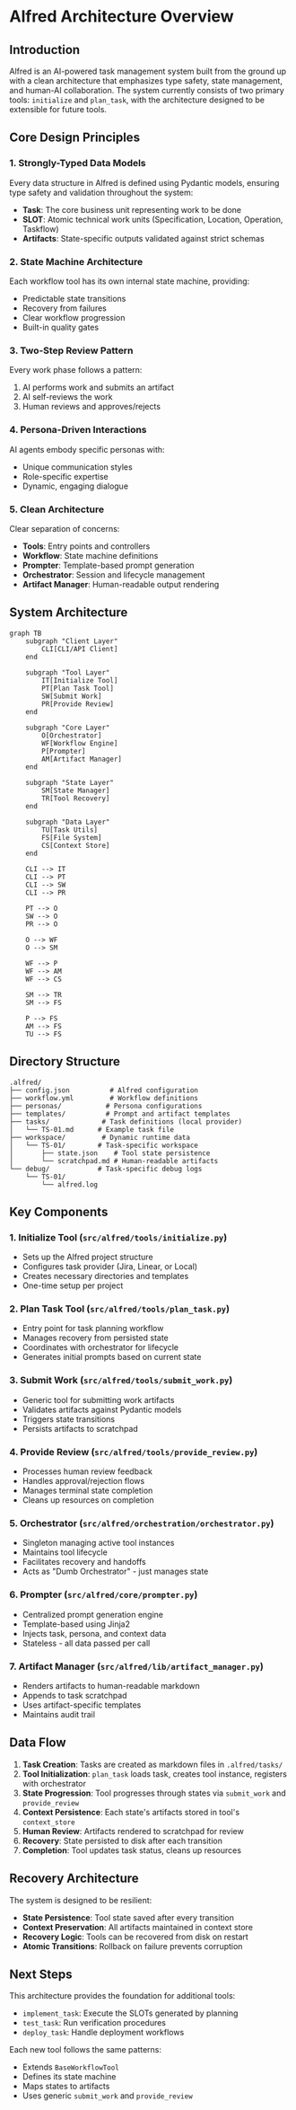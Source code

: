 # Alfred Architecture Overview

## Introduction

Alfred is an AI-powered task management system built from the ground up with a clean architecture that emphasizes type safety, state management, and human-AI collaboration. The system currently consists of two primary tools: `initialize` and `plan_task`, with the architecture designed to be extensible for future tools.

## Core Design Principles

### 1. **Strongly-Typed Data Models**
Every data structure in Alfred is defined using Pydantic models, ensuring type safety and validation throughout the system:
- **Task**: The core business unit representing work to be done
- **SLOT**: Atomic technical work units (Specification, Location, Operation, Taskflow)
- **Artifacts**: State-specific outputs validated against strict schemas

### 2. **State Machine Architecture**
Each workflow tool has its own internal state machine, providing:
- Predictable state transitions
- Recovery from failures
- Clear workflow progression
- Built-in quality gates

### 3. **Two-Step Review Pattern**
Every work phase follows a pattern:
1. AI performs work and submits an artifact
2. AI self-reviews the work
3. Human reviews and approves/rejects

### 4. **Persona-Driven Interactions**
AI agents embody specific personas with:
- Unique communication styles
- Role-specific expertise
- Dynamic, engaging dialogue

### 5. **Clean Architecture**
Clear separation of concerns:
- **Tools**: Entry points and controllers
- **Workflow**: State machine definitions
- **Prompter**: Template-based prompt generation
- **Orchestrator**: Session and lifecycle management
- **Artifact Manager**: Human-readable output rendering

## System Architecture

```mermaid
graph TB
    subgraph "Client Layer"
        CLI[CLI/API Client]
    end
    
    subgraph "Tool Layer"
        IT[Initialize Tool]
        PT[Plan Task Tool]
        SW[Submit Work]
        PR[Provide Review]
    end
    
    subgraph "Core Layer"
        O[Orchestrator]
        WF[Workflow Engine]
        P[Prompter]
        AM[Artifact Manager]
    end
    
    subgraph "State Layer"
        SM[State Manager]
        TR[Tool Recovery]
    end
    
    subgraph "Data Layer"
        TU[Task Utils]
        FS[File System]
        CS[Context Store]
    end
    
    CLI --> IT
    CLI --> PT
    CLI --> SW
    CLI --> PR
    
    PT --> O
    SW --> O
    PR --> O
    
    O --> WF
    O --> SM
    
    WF --> P
    WF --> AM
    WF --> CS
    
    SM --> TR
    SM --> FS
    
    P --> FS
    AM --> FS
    TU --> FS
```

## Directory Structure

```
.alfred/
├── config.json          # Alfred configuration
├── workflow.yml         # Workflow definitions
├── personas/           # Persona configurations
├── templates/          # Prompt and artifact templates
├── tasks/             # Task definitions (local provider)
│   └── TS-01.md      # Example task file
├── workspace/         # Dynamic runtime data
│   └── TS-01/        # Task-specific workspace
│       ├── state.json    # Tool state persistence
│       └── scratchpad.md # Human-readable artifacts
└── debug/            # Task-specific debug logs
    └── TS-01/
        └── alfred.log
```

## Key Components

### 1. **Initialize Tool** (`src/alfred/tools/initialize.py`)
- Sets up the Alfred project structure
- Configures task provider (Jira, Linear, or Local)
- Creates necessary directories and templates
- One-time setup per project

### 2. **Plan Task Tool** (`src/alfred/tools/plan_task.py`)
- Entry point for task planning workflow
- Manages recovery from persisted state
- Coordinates with orchestrator for lifecycle
- Generates initial prompts based on current state

### 3. **Submit Work** (`src/alfred/tools/submit_work.py`)
- Generic tool for submitting work artifacts
- Validates artifacts against Pydantic models
- Triggers state transitions
- Persists artifacts to scratchpad

### 4. **Provide Review** (`src/alfred/tools/provide_review.py`)
- Processes human review feedback
- Handles approval/rejection flows
- Manages terminal state completion
- Cleans up resources on completion

### 5. **Orchestrator** (`src/alfred/orchestration/orchestrator.py`)
- Singleton managing active tool instances
- Maintains tool lifecycle
- Facilitates recovery and handoffs
- Acts as "Dumb Orchestrator" - just manages state

### 6. **Prompter** (`src/alfred/core/prompter.py`)
- Centralized prompt generation engine
- Template-based using Jinja2
- Injects task, persona, and context data
- Stateless - all data passed per call

### 7. **Artifact Manager** (`src/alfred/lib/artifact_manager.py`)
- Renders artifacts to human-readable markdown
- Appends to task scratchpad
- Uses artifact-specific templates
- Maintains audit trail

## Data Flow

1. **Task Creation**: Tasks are created as markdown files in `.alfred/tasks/`
2. **Tool Initialization**: `plan_task` loads task, creates tool instance, registers with orchestrator
3. **State Progression**: Tool progresses through states via `submit_work` and `provide_review`
4. **Context Persistence**: Each state's artifacts stored in tool's `context_store`
5. **Human Review**: Artifacts rendered to scratchpad for review
6. **Recovery**: State persisted to disk after each transition
7. **Completion**: Tool updates task status, cleans up resources

## Recovery Architecture

The system is designed to be resilient:
- **State Persistence**: Tool state saved after every transition
- **Context Preservation**: All artifacts maintained in context store
- **Recovery Logic**: Tools can be recovered from disk on restart
- **Atomic Transitions**: Rollback on failure prevents corruption

## Next Steps

This architecture provides the foundation for additional tools:
- `implement_task`: Execute the SLOTs generated by planning
- `test_task`: Run verification procedures
- `deploy_task`: Handle deployment workflows

Each new tool follows the same patterns:
- Extends `BaseWorkflowTool`
- Defines its state machine
- Maps states to artifacts
- Uses generic `submit_work` and `provide_review`
